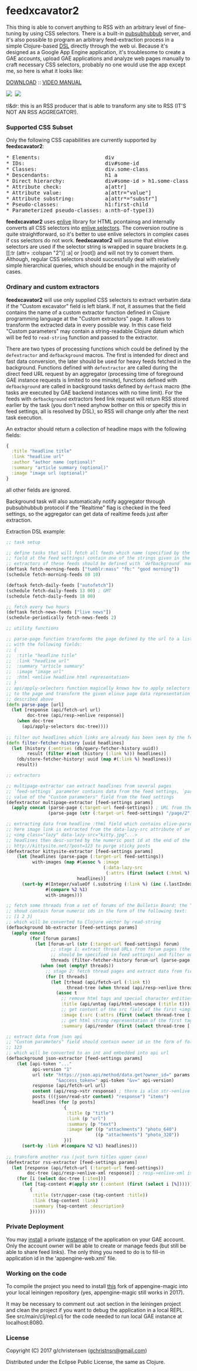 # feedxcavator2

This thing is able to convert anything to RSS with an arbitrary level of 
fine-tuning by using CSS selectors. There is a built-in [pubsubhubbub](https://en.wikipedia.org/wiki/PubSubHubbub)
server, and it's also possible to program an arbitrary
feed-extraction process in a simple Clojure-based [DSL](https://en.wikipedia.org/wiki/Domain-specific_language) directly through the web ui.
Because it's designed as a Google App Engine application, it's troublesome to 
create a GAE accounts, upload GAE applications and analyze web pages manually to 
craft necessary CSS selectors, probably no one would use the app except me, 
so here is what it looks like:

[DOWNLOAD](https://github.com/GChristensen/feedxcavator2/releases/download/2.0.0/feedxcavator-2.0.0.zip) :: [VIDEO MANUAL](https://youtu.be/jHKo4CM-Qfw)

<a href="https://github.com/GChristensen/feedxcavator2/blob/master/img/xcavator.png" target="_blank"><img src="https://github.com/GChristensen/feedxcavator2/blob/master/img/xcavator_thumb.png" /></a>&nbsp;&nbsp;<a href="https://github.com/GChristensen/feedxcavator2/blob/master/img/custom.png" target="_blank"><img src="https://github.com/GChristensen/feedxcavator2/blob/master/img/custom_thumb.png" /></a>

tl&dr: this is an RSS producer that is able to transform any site
to RSS (IT'S NOT AN RSS AGGREGATOR!).

### Supported CSS Subset

Only the following CSS capabilities are currently supported by __feedxcavator2__:

<pre>
* Elements:                     div
* IDs:                          div#some-id
* Classes:                      div.some-class
* Descendants:                  h1 a
* Direct hierarchy:             div#some-id > h1.some-class > a
* Attribute check:              a[attr]
* Attribute value:              a[attr="value"]
* Attribute substring:          a[attr*="substr"]
* Pseudo-classes:               h1:first-child
* Parameterized pseudo-classes: a:nth-of-type(3)
</pre>

__feedxcavator2__ uses [enlive](https://github.com/cgrand/enlive#readme)
library for HTML pcontainsg and internally converts all CSS selectors into
[enlive selectors](http://enlive.cgrand.net/syntax.html).
The conversion routine is quite straightforward, so it's 
better to use enlive selectors in complex cases if css selectors do not work. 
__feedxcavator2__ will assume that elnive selectors are used if the selector 
string is wrapped in square brackets (e.g. [[:tr (attr= :colspan "2")] :a] or [root]) and will not try to convert them.
Although, regular CSS selectors should successfully deal with relatively simple hierarchical 
queries, which should be enough in the majority of cases.

### Ordinary and custom extractors

__feedxcavator2__ will use only supplied CSS selectors to extract verbatim data if the 
"Custom excavator" field is left blank. If not, it assumes that the field contains the name 
of a custom extractor function defined in Clojure programming language at the "Custom 
extractors" page. It allows to transform the extracted data in every possible way.
In this case field "Custom parameters" may contain a string-readable 
Clojure datum which will be fed to `read-string` function and passed to the extractor.

There are two types of processing functions which could be defined by the `defextractor` and
`defbackground` macros. The first is intended for direct and fast data conversion,
the later should be used for heavy feeds fetched in the background. Functions defined
with `defextractor` are called during the direct feed URL request by an aggregator (processing time of 
foreground GAE instance requests is limited to one minute), functions defined with
`defbackground` are called in background tasks defined by `deftask` macro (the tasks 
are executed by GAE backend instances with no time limit). 
For the feeds with `defbackground` extractors feed link request will return RSS stored earlier by 
the task (you don't need anyhow bother on this or specify this in feed settings, 
all is resolved by DSL), so RSS will change only after the next task execution. 

An extractor should return a collection of headline maps with the following fields:
```clojure
{
  :title "headline title" 
  :link "headline url" 
  :author "author name (optional)"
  :summary "article summary (optional)" 
  :image "image url (optional)" 
}
```
all other fields are ignored.

Background task will also automatically notify aggregator through pubsubhubbub protocol 
if the "Realtime" flag is checked in the feed settings, so the aggregator can get data of realtime
feeds just after extraction.

Extraction DSL example:

```clojure
;; task setup 

;; define tasks that will fetch all feeds which name (specified by the "Feed title" 
;; field at the feed settings) contain one of the strings given in the parameter vector;
;; extractors of these feeds should be defined with `defbackground` macro
(deftask fetch-morning-feeds ["tumblr:mass" "fb:" "good morning"])
(schedule fetch-morning-feeds 08 10)

(deftask fetch-daily-feeds ["autofetch"])
(schedule fetch-daily-feeds 13 00) ; GMT
(schedule fetch-daily-feeds 18 00)

;; fetch every two hours
(deftask fetch-news-feeds ["live news"])
(schedule-periodically fetch-news-feeds 2)

;; utility functions

;; parse-page function transforms the page defined by the url to a list of maps (headlines) 
;; with the following fields:
;; {
;;  :title "headline title" 
;;  :link "headline url" 
;;  :summary "article summary" 
;;  :image "image url" 
;;  :html <enlive headline html representation>
;; }
;; api/apply-selectors function magically knows how to apply selectors from the feed settings 
;; to the page and transform the given elinve page data representation to the list of headlines 
;; described above
(defn parse-page [url]
  (let [response (api/fetch-url url)
        doc-tree (api/resp->enlive response)]
    (when doc-tree
      (api/apply-selectors doc-tree))))
 
;; filter out headlines which links are already has been seen by the fetcher 
(defn filter-fetcher-history [uuid headlines]
  (let [history (:entries (db/query-fetcher-history uuid))
        result (filter #(not (history (:link %))) headlines)]
    (db/store-fetcher-history! uuid (map #(:link %) headlines))
    result))

;; extractors

;; multipage-extractor can extract headlines from several pages
;; `feed-settings` parameter contains data from the feed settings, `params` hold the string-read
;; value of the "Custom parameters" field from the feed settings 
(defextractor multipage-extractor [feed-settings params]
  (apply concat (parse-page (:target-url feed-settings)) ; URL from the "Target URL" field
                (parse-page (str (:target-url feed-settings) "/page/2"))))

;; extracting data from headline :thml field which contains elive-parsed html tree of a headline;
;; here image link is extracted from the data-lazy-src attribute of an 
;; <img class="lazy" data-lazy-src="kitty.jpg"...>
;; headlines then desc-sorted by the numeric post id at the end of the link: 
;; http://kittysite.net/?post=123 to purge sticky posts              
(defextractor kittysite-extractor [feed-settings params]
    (let [headlines (parse-page (:target-url feed-settings))
          with-images (map #(assoc % :image 
                                     (:data-lazy-src 
                                      (:attrs (first (select (:html %) [:img.lazy]))))) 
                           headlines)]
      (sort-by #(Integer/valueOf (.substring (:link %) (inc (.lastIndexOf (:link %) "=")))) 
               #(compare %2 %1) 
               with-images)))

;; fetch some threads from a set of forums of the Bulletin Board; the "Custom parameters" field 
;; shoud contain forum numeric ids in the form of the following text:
;; [1 2 3]
;; which will be converted to Clojure vector by read-string
(defbackground bb-extractor [feed-settings params]
  (apply concat
         (for [forum params]
           (let [forum-url (str (:target-url feed-settings) forum)
                 ;; stage 1: extract thread URLs from forum pages (the corresponding selectors 
                 ;; should be specified in feed settings) and filter out already seen urls
                 threads (filter-fetcher-history forum-url (parse-page forum-url))                                             
             (when (not (empty? threads))
               ;; stage 2: fetch thread pages and extract data from first posts using enlive
               (for [t threads]
                 (let [trhead (api/fetch-url (:link t))
                       thread-tree (when thread (api/resp->enlive thread))]
                   (assoc t
                     ;; remove html tags and special character entities
                     :title (api/untag (api/html-unescape (:title t)))
                     ;; get content of the src field of the first <img> tag from post text
                     :image (:src (:attrs (first (select thread-tree [:.post_text :img]))))
                     ;; get html string representation of the first tag with .post_text class 
                     :summary (api/render (first (select thread-tree [:.post_text])))))))))))

;; extract data from json api
;; "Custom parameters" field should contain owner id in the form of following text:
;; 123
;; which will be converted to an int and embedded into api url
(defbackground json-extractor [feed-settings params]
    (let [api-token "..."
          api-version "1"
          url (str "https://json.api/method/data.get?owner_id=" params 
                   "&access_token=" api-token "&v=" api-version)
          response (api/fetch-url url)
          content (api/resp->str response) ; there is also str->enlive
          posts (((json/read-str content) "response") "items")
          headlines (for [p posts]
                      {
                       :title (p "title")
                       :link (p "url")
                       :summary (p "text")
                       :image (or ((p "attachments") "photo_640")
                                  ((p "attachments") "photo_320"))
                      })]
      (sort-by :link #(compare %2 %1) headlines)))
      
;; transform another rss (just turn titles upper case)
(defextractor rss-extractor [feed-settings params]
  (let [response (api/fetch-url (:target-url feed-settings))
        doc-tree (api/resp->enlive-xml response)] ; resp->enlive-xml is for xml-input
    (for [i (select doc-tree [:item])]
      (let [tag-content #(apply str (:content (first (select i [%]))))]
         {
          :title (str/upper-case (tag-content :title))
          :link (tag-content :link)
          :summary (tag-content :description)
         })))))
```

### Private Deployment

You may [install](http://code.google.com/appengine/docs/java/gettingstarted/uploading.html) 
a private [instance](https://github.com/GChristensen/feedxcavator2/releases/download/2.0.0/feedxcavator-2.0.0.zip)
of the application on your GAE account. Оnly the account owner will be able 
to create or manage feeds (but still be able to share feed links). The only 
thing you need to do is to fill-in application id in the 'appengine-web.xml' file.

### Working on the code

To compile the project you need to install [this](https://github.com/GChristensen/appengine-magic) fork of 
appengine-magic into your local leiningen repository (yes, appengine-magic still works in 2017).

It may be necessary to comment out :aot section in the leiningen project and clean the project if you want to 
debug the application in a local REPL. See src/main/clj/repl.clj for the code needed to run local GAE instance
at localhost:8080. 

### License

Copyright (C) 2017 g/christensen (gchristnsn@gmail.com)

Distributed under the Eclipse Public License, the same as Clojure.

